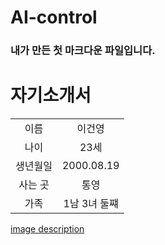 # AI-control

### 내가 만든 첫 마크다운 파일입니다.

# 자기소개서

|  |  | 
|:---:|:---:|
| 이름 | 이건영 |
| 나이 | 23세 |
| 생년월일 | 2000.08.19 |
| 사는 곳 | 통영 |
| 가족 | 1남 3녀 둘쨰 |

[image description](https://www.google.co.kr/url?sa=i&url=https%3A%2F%2Fjh9904.hhappyhouse.com%2F5&psig=AOvVaw0jfGgFamu_2naowJFlggP-&ust=1664894693072000&source=images&cd=vfe&ved=0CAwQjRxqFwoTCKCX4JemxPoCFQAAAAAdAAAAABAM)
